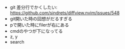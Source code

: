 - git 差分行でかくしたい: https://github.com/sindrets/diffview.nvim/issues/548
- git開いた時の回想がだるすぎる
- pで開いた時にfilerが右にある
- cmdのやつが下になってる
- z, y
- search

